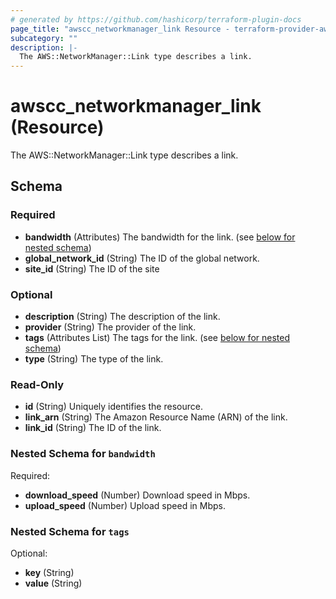 ```yaml
---
# generated by https://github.com/hashicorp/terraform-plugin-docs
page_title: "awscc_networkmanager_link Resource - terraform-provider-awscc"
subcategory: ""
description: |-
  The AWS::NetworkManager::Link type describes a link.
---
```


# awscc_networkmanager_link (Resource)

The AWS::NetworkManager::Link type describes a link.



<!-- schema generated by tfplugindocs -->
## Schema

### Required

- **bandwidth** (Attributes) The bandwidth for the link. (see [below for nested schema](#nestedatt--bandwidth))
- **global_network_id** (String) The ID of the global network.
- **site_id** (String) The ID of the site

### Optional

- **description** (String) The description of the link.
- **provider** (String) The provider of the link.
- **tags** (Attributes List) The tags for the link. (see [below for nested schema](#nestedatt--tags))
- **type** (String) The type of the link.

### Read-Only

- **id** (String) Uniquely identifies the resource.
- **link_arn** (String) The Amazon Resource Name (ARN) of the link.
- **link_id** (String) The ID of the link.

<a id="nestedatt--bandwidth"></a>
### Nested Schema for `bandwidth`

Required:

- **download_speed** (Number) Download speed in Mbps.
- **upload_speed** (Number) Upload speed in Mbps.


<a id="nestedatt--tags"></a>
### Nested Schema for `tags`

Optional:

- **key** (String)
- **value** (String)


